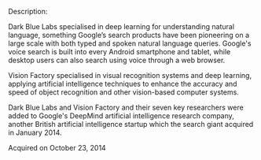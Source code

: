 Description:

Dark Blue Labs specialised in deep learning for understanding natural language, something Google’s search products have been pioneering on a large scale with both typed and spoken natural language queries. Google's voice search is built into every Android smartphone and tablet, while desktop users can also search using voice through a web browser.

Vision Factory specialised in visual recognition systems and deep learning, applying artificial intelligence techniques to enhance the accuracy and speed of object recognition and other vision-based computer systems.

Dark Blue Labs and Vision Factory and their seven key researchers were added to Google's DeepMind artificial intelligence research company, another British artificial intelligence startup which the search giant acquired in January 2014.

Acquired on October 23, 2014
